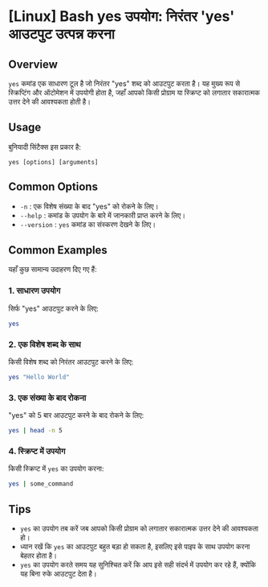 # [Linux] Bash yes उपयोग: निरंतर 'yes' आउटपुट उत्पन्न करना

## Overview
`yes` कमांड एक साधारण टूल है जो निरंतर "yes" शब्द को आउटपुट करता है। यह मुख्य रूप से स्क्रिप्टिंग और ऑटोमेशन में उपयोगी होता है, जहाँ आपको किसी प्रोग्राम या स्क्रिप्ट को लगातार सकारात्मक उत्तर देने की आवश्यकता होती है।

## Usage
बुनियादी सिंटैक्स इस प्रकार है:
```
yes [options] [arguments]
```

## Common Options
- `-n` : एक विशेष संख्या के बाद "yes" को रोकने के लिए।
- `--help` : कमांड के उपयोग के बारे में जानकारी प्राप्त करने के लिए।
- `--version` : `yes` कमांड का संस्करण देखने के लिए।

## Common Examples
यहाँ कुछ सामान्य उदाहरण दिए गए हैं:

### 1. साधारण उपयोग
सिर्फ "yes" आउटपुट करने के लिए:
```bash
yes
```

### 2. एक विशेष शब्द के साथ
किसी विशेष शब्द को निरंतर आउटपुट करने के लिए:
```bash
yes "Hello World"
```

### 3. एक संख्या के बाद रोकना
"yes" को 5 बार आउटपुट करने के बाद रोकने के लिए:
```bash
yes | head -n 5
```

### 4. स्क्रिप्ट में उपयोग
किसी स्क्रिप्ट में `yes` का उपयोग करना:
```bash
yes | some_command
```

## Tips
- `yes` का उपयोग तब करें जब आपको किसी प्रोग्राम को लगातार सकारात्मक उत्तर देने की आवश्यकता हो।
- ध्यान रखें कि `yes` का आउटपुट बहुत बड़ा हो सकता है, इसलिए इसे पाइप के साथ उपयोग करना बेहतर होता है।
- `yes` का उपयोग करते समय यह सुनिश्चित करें कि आप इसे सही संदर्भ में उपयोग कर रहे हैं, क्योंकि यह बिना रुके आउटपुट देता है।